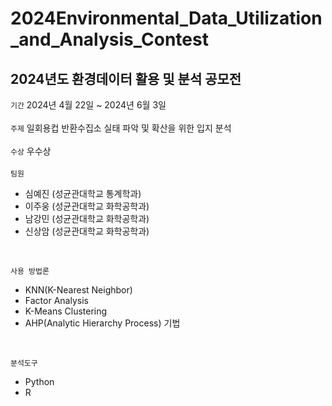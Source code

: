 # 2024Environmental_Data_Utilization_and_Analysis_Contest
2024년도 환경데이터 활용 및 분석 공모전
-------------
``` 기간 ``` 2024년 4월 22일 ~ 2024년 6월 3일 <br />
<br />
``` 주제 ``` 일회용컵 반환수집소 실태 파악 및 확산을 위한 입지 분석<br />
<br />
``` 수상 ``` 우수상 <br />
<br />
``` 팀원 ``` <br />
- 심예진 (성균관대학교 통계학과)<br />
- 이주웅 (성균관대학교 화학공학과)<br />
- 남강민 (성균관대학교 화학공학과)<br />
- 신상암 (성균관대학교 화학공학과)<br />
<br />

```사용 방법론 ``` <br />
- KNN(K-Nearest Neighbor)
- Factor Analysis
- K-Means Clustering
- AHP(Analytic Hierarchy Process) 기법

<br />

```분석도구 ``` <br />
- Python
- R
<br />
